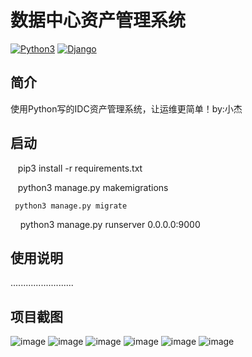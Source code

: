 # 数据中心资产管理系统

[![Python3](https://img.shields.io/badge/python-3.6-green.svg?style=plastic)](https://www.python.org/)
[![Django](https://img.shields.io/badge/django-1.11-brightgreen.svg?style=plastic)](https://www.djangoproject.com/)

## 简介
使用Python写的IDC资产管理系统，让运维更简单！by:小杰

## 启动
    pip3 install -r requirements.txt  
    
    python3 manage.py makemigrations

     python3 manage.py migrate
  
   python3 manage.py runserver 0.0.0.0:9000
## 使用说明
  .........................
  
## 项目截图
 ![image](https://github.com/xiaojie0202/IDC_Manage/blob/master/png/%E9%A6%96%E9%A1%B5.png)
 ![image](https://github.com/xiaojie0202/IDC_Manage/blob/master/png/%E9%A6%96%E9%A1%B5%E6%97%A5%E5%BF%97%E9%83%A8%E5%88%86.png)
 ![image](https://github.com/xiaojie0202/IDC_Manage/blob/master/png/%E8%AE%BE%E5%A4%87%E7%AE%A1%E7%90%86.png)
 ![image](https://github.com/xiaojie0202/IDC_Manage/blob/master/png/%E7%AB%AF%E5%8F%A3%E4%BA%92%E8%81%94.png)
 ![image](https://github.com/xiaojie0202/IDC_Manage/blob/master/png/%E5%AE%A2%E6%88%B7%E8%B5%84%E4%BA%A7%E4%BF%A1%E6%81%AF.png)
 ![image](https://github.com/xiaojie0202/IDC_Manage/blob/master/png/%E5%90%8E%E5%8F%B0%E7%AE%A1%E7%90%86%E9%A1%B5%E9%9D%A2.png)




